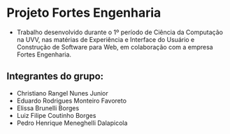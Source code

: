 # Projeto Fortes Engenharia

- Trabalho desenvolvido durante o 1º período de Ciência da Computação na UVV, nas matérias de Experiência e Interface do Usuário e Construção de Software para Web, em colaboração com a empresa Fortes Engenharia.

## Integrantes do grupo:
- Christiano Rangel Nunes Junior
- Eduardo Rodrigues Monteiro Favoreto
- Elissa Brunelli Borges
- Luiz Filipe Coutinho Borges
- Pedro Henrique Meneghelli Dalapicola
